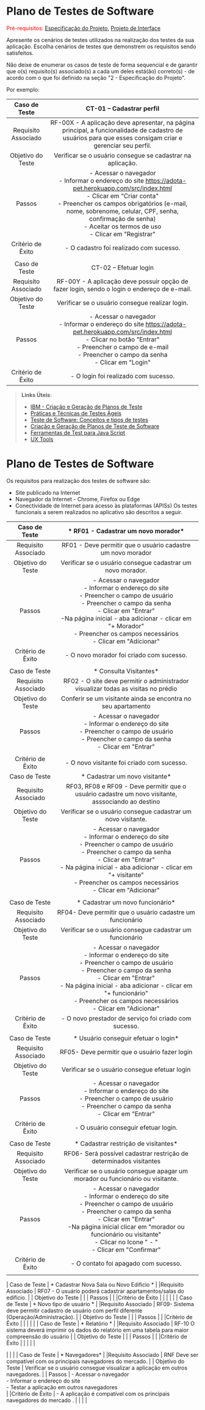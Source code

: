 # Plano de Testes de Software

<span style="color:red">Pré-requisitos: <a href="2-Especificação do Projeto.md"> Especificação do Projeto</a></span>, <a href="3-Projeto de Interface.md"> Projeto de Interface</a>

Apresente os cenários de testes utilizados na realização dos testes da sua aplicação. Escolha cenários de testes que demonstrem os requisitos sendo satisfeitos.

Não deixe de enumerar os casos de teste de forma sequencial e de garantir que o(s) requisito(s) associado(s) a cada um deles está(ão) correto(s) - de acordo com o que foi definido na seção "2 - Especificação do Projeto". 

Por exemplo:
 
| **Caso de Teste** 	| **CT-01 – Cadastrar perfil** 	|
|:---:	|:---:	|
|	Requisito Associado 	| RF-00X - A aplicação deve apresentar, na página principal, a funcionalidade de cadastro de usuários para que esses consigam criar e gerenciar seu perfil. |
| Objetivo do Teste 	| Verificar se o usuário consegue se cadastrar na aplicação. |
| Passos 	| - Acessar o navegador <br> - Informar o endereço do site https://adota-pet.herokuapp.com/src/index.html<br> - Clicar em "Criar conta" <br> - Preencher os campos obrigatórios (e-mail, nome, sobrenome, celular, CPF, senha, confirmação de senha) <br> - Aceitar os termos de uso <br> - Clicar em "Registrar" |
|Critério de Êxito | - O cadastro foi realizado com sucesso. |
|  	|  	|
| Caso de Teste 	| CT-02 – Efetuar login	|
|Requisito Associado | RF-00Y	- A aplicação deve possuir opção de fazer login, sendo o login o endereço de e-mail. |
| Objetivo do Teste 	| Verificar se o usuário consegue realizar login. |
| Passos 	| - Acessar o navegador <br> - Informar o endereço do site https://adota-pet.herokuapp.com/src/index.html<br> - Clicar no botão "Entrar" <br> - Preencher o campo de e-mail <br> - Preencher o campo da senha <br> - Clicar em "Login" |
|Critério de Êxito | - O login foi realizado com sucesso. |

 
> **Links Úteis**:
> - [IBM - Criação e Geração de Planos de Teste](https://www.ibm.com/developerworks/br/local/rational/criacao_geracao_planos_testes_software/index.html)
> - [Práticas e Técnicas de Testes Ágeis](http://assiste.serpro.gov.br/serproagil/Apresenta/slides.pdf)
> -  [Teste de Software: Conceitos e tipos de testes](https://blog.onedaytesting.com.br/teste-de-software/)
> - [Criação e Geração de Planos de Teste de Software](https://www.ibm.com/developerworks/br/local/rational/criacao_geracao_planos_testes_software/index.html)
> - [Ferramentas de Test para Java Script](https://geekflare.com/javascript-unit-testing/)
> - [UX Tools](https://uxdesign.cc/ux-user-research-and-user-testing-tools-2d339d379dc7)




# Plano de Testes de Software

Os requisitos para realização dos testes de software são:
* Site publicado na Internet
* Navegador da Internet - Chrome, Firefox ou Edge
* Conectividade de Internet para acesso às plataformas (APISs)
Os testes funcionais a serem realizados no aplicativo são descritos a seguir.



| Caso de Teste 	| *  RF01 - Cadastrar um novo morador*	|
|:---:	|:---:	|
|Requisito Associado | RF01 - Deve permitir que o usuário cadastre um novo morador  |
| Objetivo do Teste 	| Verificar se o usuário consegue cadastrar um novo morador. |
| Passos 	| - Acessar o navegador <br> - Informar o endereço do site <br>  - Preencher o campo de usuário <br> - Preencher o campo da senha <br> - Clicar em "Entrar" <br> -Na página inicial - aba adicionar - clicar em "+ Morador" <br> - Preencher os campos necessários <br> - Clicar em "Adicionar" |
|Critério de Êxito | - O novo morador foi criado com sucesso. |
|  	|  	|
| Caso de Teste 	| *  Consulta Visitantes*	|
|Requisito Associado | RF02 - O site deve permitir o administrador visualizar todas as visitas no prédio  |
| Objetivo do Teste 	| Conferir se um visitante ainda se encontra no seu apartamento |
| Passos 	| - Acessar o navegador <br> - Informar o endereço do site <br> - Preencher o campo de usuário <br> - Preencher o campo da senha <br> - Clicar em "Entrar" <br>  |
|  	|  	|
|Critério de Êxito | - O novo visitante foi criado com sucesso. |
| Caso de Teste 	|  * Cadastrar um novo visitante*	|
|Requisito Associado | RF03, RF08 e RF09 - Deve permitir que o usuário cadastre um novo visitante, asssociando ao destino |
| Objetivo do Teste 	| Verificar se o usuário consegue cadastrar um novo visitante. |
| Passos 	| - Acessar o navegador <br> - Informar o endereço do site <br>  - Preencher o campo de usuário <br> - Preencher o campo da senha <br> - Clicar em "Entrar" <br>  - Na página inicial - aba adicionar - clicar em "+ visitante" <br> - Preencher os campos necessários <br> - Clicar em "Adicionar" |
|  	|  	|
| Caso de Teste 	| * Cadastrar um novo funcionário*	|
|Requisito Associado | RF04- Deve permitir que o usuário cadastre um funcionário |
| Objetivo do Teste 	| Verificar se o usuário consegue cadastrar um funcionário|
| Passos 	| - Acessar o navegador <br> - Informar o endereço do site <br> - Preencher o campo de usuário <br> - Preencher o campo da senha <br> - Clicar em "Entrar" <br>  - Na página inicial - aba adicionar - clicar em "+ funcionário"  <br> - Preencher os campos necessários <br> - Clicar em "Adicionar" |
|Critério de Êxito | - O novo prestador de serviço foi criado com sucesso. |
|  	|  	|
| Caso de Teste 	| * Usuário conseguir efetuar o login*	|
|Requisito Associado | RF05- Deve permitir que o usuário fazer login |
| Objetivo do Teste 	| Verificar se o usuário consegue efetuar login|
| Passos 	| - Acessar o navegador <br> - Informar o endereço do site <br> - Preencher o campo de usuário <br> - Preencher o campo da senha <br> - Clicar em "Entrar" <br> 
|Critério de Êxito | - O usuário conseguir efetuar login. |
|  	|  	|
| Caso de Teste 	| * Cadastrar restrição de visitantes*	|
|Requisito Associado | RF06- Será possível cadastrar restrição de determinados visitantes |
| Objetivo do Teste 	| Verificar se o usuário consegue apagar um morador ou funcionário ou visitante. |
| Passos 	| - Acessar o navegador <br> - Informar o endereço do site <br> - Preencher o campo de usuário <br> - Preencher o campo da senha <br> - Clicar em "Entrar" <br> -Na página inicial clicar em "morador ou funcionário ou visitante" <br> - Clicar no Icone " - " <br> - Clicar em "Confirmar"  |
|Critério de Êxito | - O contato foi apagado com sucesso. |
|  	|  	|

| Caso de Teste 	| * Cadastrar Nova Sala ou Novo Edificio *	|
|Requisito Associado | RF07 - O usuário poderá cadastrar apartamentos/salas do edifício.   |
| Objetivo do Teste 	| |
| Passos 	|  |
|Critério de Êxito |  |
|  	|  	|
| Caso de Teste 	| * Novo tipo de usuário *	|
|Requisito Associado | RF09- Sistema deve permitir cadastro de usuário com perfil diferente (Operação/Administração).  |
| Objetivo do Teste 	| |
| Passos 	|  |
|Critério de Êxito |  |
|  	|  	|
| Caso de Teste 	| * Relatório *	|
|Requisito Associado | RF-10 O sistema deverá imprimir os dados do relatório em uma tabela para maior compreensão do usuário  |
| Objetivo do Teste 	| |
| Passos 	|  |
|Critério de Êxito |  |
|  	|  	|

|  	|  	|
| Caso de Teste 	| *  Navegadores*	|
|Requisito Associado | RNF	Deve ser compatível com os principais navegadores do mercado. |
| Objetivo do Teste 	| Verificar se o usuário consegue visualizar a aplicação em outros navegadores. |
| Passos 	| - Acessar o navegador <br> - Informar o endereço do site <br> - Testar a aplicação em outros navegadores <br> |
|Critério de Êxito | - A aplicação é compatível com os principais navegadores do mercado . |
|  	|  	|


